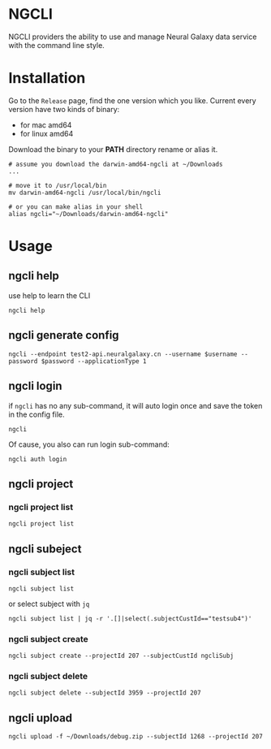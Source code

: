 # NGCLI 

NGCLI providers the ability to use and manage Neural Galaxy data service with the command line style.

# Installation
Go to the `Release` page, find the one version which you like. Current every version have two kinds of binary:
- for mac amd64
- for linux amd64

Download the binary to your **PATH** directory rename or alias it.
```
# assume you download the darwin-amd64-ngcli at ~/Downloads
...

# move it to /usr/local/bin
mv darwin-amd64-ngcli /usr/local/bin/ngcli

# or you can make alias in your shell
alias ngcli="~/Downloads/darwin-amd64-ngcli"
```

# Usage
## ngcli help
use help to learn the CLI
```
ngcli help
```

## ngcli generate config
```
ngcli --endpoint test2-api.neuralgalaxy.cn --username $username --password $password --applicationType 1
```
## ngcli login
if `ngcli` has no any sub-command, it will auto login once and save the token in the config file.
```
ngcli
```
Of cause, you also can run login sub-command:
```
ngcli auth login
```

## ngcli project 

### ngcli project list
```
ngcli project list
```

## ngcli subeject

### ngcli subject list
```
ngcli subject list
```
or select subject with `jq`
```
ngcli subject list | jq -r '.[]|select(.subjectCustId=="testsub4")'
```

### ngcli subject create
```
ngcli subject create --projectId 207 --subjectCustId ngcliSubj
```

### ngcli subject delete
```
ngcli subject delete --subjectId 3959 --projectId 207
```

## ngcli upload
```
ngcli upload -f ~/Downloads/debug.zip --subjectId 1268 --projectId 207
```